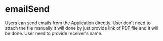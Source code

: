 # emailSend
Users can send emails from the Application directly. User don't need to attach the file manually it will done by just provide link of PDF file and it will be done. User need to provide receiver's name.

